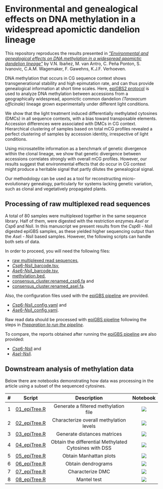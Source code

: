 # Environmental and genealogical effects on DNA methylation in a widespread apomictic dandelion lineage

This repository reproduces the results presented in [*"Environmental and genealogical effects on DNA methylation in a widespread apomictic dandelion lineage"*](link2journal) by V.N. Ibañez, M. van Antro, C. Peña Ponton, S. Ivanovic, C.A.M. Wagemaker, F. Gawehns, K.J.F. Verhoeven.

DNA methylation that occurs in CG sequence context shows transgenerational stability and high epimutation rate, and can thus provide genealogical information at short time scales. Here, [epiGBS2 protocol](https://github.com/nioo-knaw/epiGBS2) is used to analyze DNA methylation between accessions from a geographically widespread, apomictic common dandelion *(Taraxacum officinale)* lineage grown experimentally under different light conditions.

We show that the light treatment induced  differentially methylated cytosines (DMCs) in all sequence contexts, with a bias toward transposable elements. Accession differences were associated with DMCs in CG context. Hierarchical clustering of samples based on total mCG profiles revealed a perfect clustering of samples by accession identity, irrespective of light conditions. 

Using microsatellite information as a benchmark of genetic divergence within the clonal lineage, we show that genetic divergence between accessions correlates strongly with overall mCG profiles. However, our results suggest that environmental effects that do occur in CG context might produce a heritable signal that partly dilutes the genealogical signal. 

Our methodology  can be used as a tool for reconstructing micro-evolutionary genealogy, particularly for systems lacking genetic variation, such as clonal and vegetatively propagated plants.

## Processing of raw multiplexed read sequences

A total of 80 samples were multiplexed together in the same sequence library. Half of them, were digested with the restriction enzymes *AseI* or  *Csp6* and NsiI. 
In this manuscript we present results from the *Csp6*I - *Nsi*I digested epiGBS samples, as these yielded higher sequencing output than the *Ase*I - *Nsi*I based samples. However, the following scripts can handle both sets of data.

In order to proceed, you will need the following files:
  - [raw multiplexed read sequences](https://doi.org/10.5281/zenodo.6793166), 
  - [*Csp*6-*Nsi*I_barcode.tsv](https://doi.org/10.5281/zenodo.6793166),
  - [*Ase*6-*Nsi*I_barcode.tsv](https://doi.org/10.5281/zenodo.6793166),
  - [methylation.bed](https://doi.org/10.5281/zenodo.6793166), 
  - [consensus_cluster.renamed_csp6.fa](https://doi.org/10.5281/zenodo.6793166) and 
  - [consensus_cluster.renamed_aseI.fa](https://doi.org/10.5281/zenodo.6793166).
  
Also, the configuration files used with the [epiGBS pipeline](https://github.com/nioo-knaw/epiGBS2) are provided.
  - [*Csp*6-*Nsi*I_config.yaml](https://doi.org/10.5281/zenodo.6793166) and 
  - [*Ase*6-*Nsi*I_config.yaml](https://doi.org/10.5281/zenodo.6793166).

Raw read data should be processed with [epiGBS pipeline](https://github.com/nioo-knaw/epiGBS2) following the steps in [*Preparation to run the pipeline*](https://github.com/nioo-knaw/epiGBS2#preparation-to-run-the-pipeline).


To compare, the reports obtained after running the [epiGBS pipeline](https://github.com/nioo-knaw/epiGBS2) are also provided:
  - [*Csp*6-*Nsi*I](https://doi.org/10.5281/zenodo.6793166) and 
  - [*Ase*I-*Nsi*I](https://doi.org/10.5281/zenodo.6793166).

## Downstream analysis of methylation data

Below there are notebooks demonstrating how data was processing in the article using a subset of the sequenced cytosines.

|# |Script|Description| Notebook|
|:-:|----|:------:|:---:|
|1|[01_epiTree.R](https://github.com/VeronicaNoe/epiTree/blob/main/Rscripts/01_filterMethylation.R)| Generate a filtered methylation file |[<img src="https://colab.research.google.com/assets/colab-badge.svg">](https://colab.research.google.com/github/VeronicaNoe/epiTree/blob/main/notebooks/01_filterMethylation.ipynb)|
|2|[02_epiTree.R](https://github.com/VeronicaNoe/epiTree/blob/main/Rscripts/02_characterizeOverallMethylation.R)| Characterize overall methylation levels|[<img src="https://colab.research.google.com/assets/colab-badge.svg">](https://colab.research.google.com/github/VeronicaNoe/epiTree/blob/main/notebooks/02_characterizeOverallMethylation.ipynb)|
|3|[03_epiTree.R](https://github.com/VeronicaNoe/epiTree/blob/main/Rscripts/03_distances.R)| Generate distances matrices |[<img src="https://colab.research.google.com/assets/colab-badge.svg">](https://colab.research.google.com/github/VeronicaNoe/epiTree/blob/main/notebooks/03_distances.ipynb)|
|4|[04_epiTree.R](https://github.com/VeronicaNoe/epiTree/blob/main/Rscripts/04_differentialCytosineMethylationWithDSS.R)| Obtain the differential Methylated Cytosines with DSS |[<img src="https://colab.research.google.com/assets/colab-badge.svg">](https://colab.research.google.com/github/VeronicaNoe/epiTree/blob/main/notebooks/04_differentialCytosineMethylationWithDSS.ipynb)|
|5|[05_epiTree.R](https://github.com/VeronicaNoe/epiTree/blob/main/Rscripts/05_manhattanPlot.R)| Obtain Manhattan plots |[<img src="https://colab.research.google.com/assets/colab-badge.svg">](https://colab.research.google.com/github/VeronicaNoe/epiTree/blob/main/notebooks/05_manhattanPlot.ipynb)|
|6|[06_epiTree.R](https://github.com/VeronicaNoe/epiTree/blob/main/Rscripts/06_dendrogram.R)| Obtain dendrograms |[<img src="https://colab.research.google.com/assets/colab-badge.svg">](https://colab.research.google.com/github/VeronicaNoe/epiTree/blob/main/notebooks/06_dendrogram.ipynb)|
|7|[07_epiTree.R](https://github.com/VeronicaNoe/epiTree/blob/main/Rscripts/07_DMC_description.R)| Characterize DMC |[<img src="https://colab.research.google.com/assets/colab-badge.svg">](https://colab.research.google.com/github/VeronicaNoe/epiTree/blob/main/notebooks/07_DMC_description.ipynb)|
|8|[08_epiTree.R](https://github.com/VeronicaNoe/epiTree/blob/main/Rscripts/08_mantelTest.R)| Mantel test |[<img src="https://colab.research.google.com/assets/colab-badge.svg">](https://colab.research.google.com/github/VeronicaNoe/epiTree/blob/main/notebooks/08_mantelTest.ipynb)|
